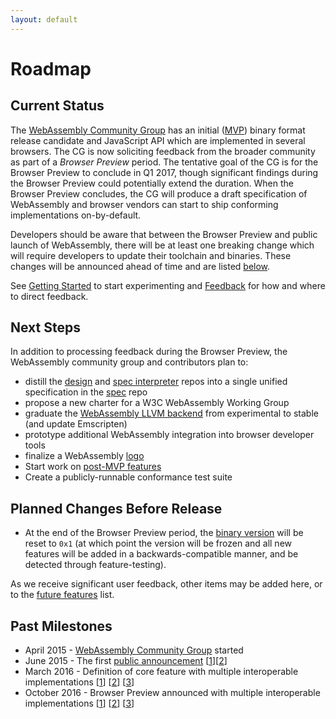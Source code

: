 ```yaml
---
layout: default
---
```

# Roadmap

## Current Status

The [WebAssembly Community Group](https://w3.org/community/webassembly/) has an initial 
([MVP](https://github.com/WebAssembly/design/blob/master/MVP.md))
binary format release candidate and JavaScript API which are
implemented in several browsers. The CG is now soliciting feedback from the
broader community as part of a *Browser Preview* period. The tentative goal of
the CG is for the Browser Preview to conclude in Q1 2017, though significant
findings during the Browser Preview could potentially extend the duration. When
the Browser Preview concludes, the CG will produce a draft specification of WebAssembly and browser vendors can start to ship conforming implementations on-by-default.

Developers should be aware that between the Browser Preview and public launch of WebAssembly, there will be at least one breaking change which will require developers to update their toolchain and binaries. These changes will be announced ahead of time and are listed
[below](#planned-changes-before-release).

See [Getting Started](/getting-started/developers-guide/) to start experimenting and
[Feedback](/community/feedback/) for how and where to direct feedback.

## Next Steps

In addition to processing feedback during the Browser Preview, the WebAssembly community group and contributors plan to:

* distill the [design](https://github.com/webassembly/design)
  and [spec interpreter](https://github.com/WebAssembly/spec/tree/master/interpreter) repos
  into a single unified specification in the [spec](https://github.com/WebAssembly/spec)
  repo
* propose a new charter for a W3C WebAssembly Working Group
* graduate the [WebAssembly LLVM backend](https://github.com/llvm-mirror/llvm/tree/master/test/CodeGen/WebAssembly) from experimental to stable (and update Emscripten)
* prototype additional WebAssembly integration into browser developer tools
* finalize a WebAssembly [logo](https://github.com/WebAssembly/design/issues/112)
* Start work on [post-MVP features](/docs/future-features/)
* Create a publicly-runnable conformance test suite

## Planned Changes Before Release

- At the end of the Browser Preview period, the
  	[binary version](/docs/binary-encoding/#high-level-structure)
  	will be reset to `0x1` (at which point the version will be frozen and all new features will be added in a backwards-compatible manner, and be detected through feature-testing).

As we receive significant user feedback, other items may be added here, or to the [future features](/docs/future-features/) list.

## Past Milestones

- April 2015 - [WebAssembly Community Group](https://www.w3.org/community/webassembly) started
- June 2015 - The first [public announcement](https://github.com/WebAssembly/design/issues/150) [[1](https://blogs.msdn.microsoft.com/mikeholman/2015/06/17/working-on-the-future-of-compile-to-web-applications/)][[2](https://blog.mozilla.org/luke/2015/06/17/webassembly/)]
- March 2016 - Definition of core feature with multiple interoperable implementations [[1](https://blogs.windows.com/msedgedev/2016/03/15/previewing-webassembly-experiments)] [[2](https://v8project.blogspot.com/2016/03/experimental-support-for-webassembly.html)] [[3](https://hacks.mozilla.org/2016/03/a-webassembly-milestone/)]
- October 2016 - Browser Preview announced with multiple interoperable implementations [[1](https://blogs.windows.com/msedgedev/2016/10/31/webassembly-browser-preview/)] [[2](http://v8project.blogspot.com/2016/10/webassembly-browser-preview.html)] [[3](https://hacks.mozilla.org/2016/10/webassembly-browser-preview)]
